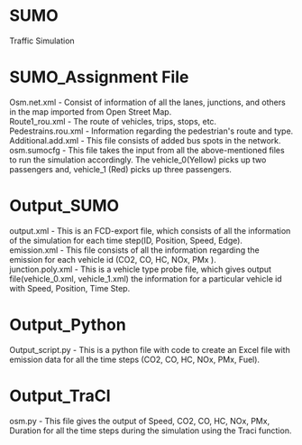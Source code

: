 # SUMO
Traffic Simulation

# SUMO_Assignment File

Osm.net.xml - Consist of information of all the lanes, junctions, and others in the map imported from Open Street Map.
<br /> Route1_rou.xml - The route of vehicles, trips, stops, etc.
<br /> Pedestrains.rou.xml - Information regarding the pedestrian's route and type.
<br /> Additional.add.xml - This file consists of added bus spots in the network.
<br /> osm.sumocfg - This file takes the input from all the above-mentioned files to run the simulation accordingly. The vehicle_0(Yellow) picks up two passengers and, vehicle_1 (Red) picks up three passengers.

# Output_SUMO

output.xml - This is an FCD-export file, which consists of all the information of the simulation for each time step(ID, Position, Speed, Edge).
<br /> emission.xml - This file consists of all the information regarding the emission for each vehicle id (CO2, CO, HC, NOx, PMx ).
<br /> junction.poly.xml - This is a vehicle type probe file, which gives output file(vehicle_0.xml, vehicle_1.xml) the information for a particular vehicle id with Speed, Position, Time Step.

# Output_Python

Output_script.py - This is a python file with code to create an Excel file with emission data for all the time steps (CO2, CO, HC, NOx, PMx, Fuel).

# Output_TraCI

osm.py - This file gives the output of Speed, CO2, CO, HC, NOx, PMx, Duration for all the time steps during the simulation using the Traci function.
